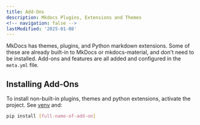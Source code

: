 ```yaml
---
title: Add-Ons
description: Mkdocs Plugins, Extensions and Themes
<!-- navigation: false --> 
lastModified: '2025-01-08'
---
```


MkDocs has themes, plugins, and Python markdown extensions. Some of these are already built-in to MkDocs or mkdocs-material, and don't need to be installed.  Add-ons and features are all added and configured in the `meta.yml` file.

## Installing Add-Ons

To install non-built-in plugins, themes and python extensions, activate the project.  See [venv](/docs-tech/languages/python) and:

```bash
pip install [full-name-of-add-on]
```
